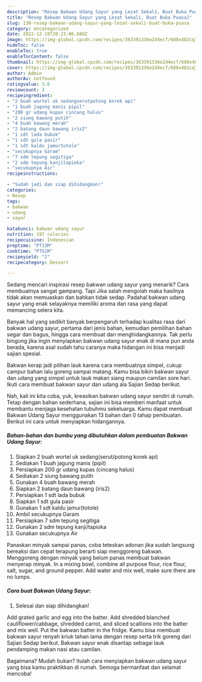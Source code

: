 ```yaml
---
description: "Resep Bakwan Udang Sayur yang Lezat Sekali, Buat Buka Puasa}"
title: "Resep Bakwan Udang Sayur yang Lezat Sekali, Buat Buka Puasa}"
slug: 130-resep-bakwan-udang-sayur-yang-lezat-sekali-buat-buka-puasa
category: Uncategorized
date: 2022-12-18T20:23:06.689Z
image: https://img-global.cpcdn.com/recipes/363391336e2d4ecf/680x482cq70/bakwan-udang-sayur-foto-resep-utama.jpg
hideToc: false
enableToc: true
enableTocContent: false
thumbnail: https://img-global.cpcdn.com/recipes/363391336e2d4ecf/680x482cq70/bakwan-udang-sayur-foto-resep-utama.jpg
cover: https://img-global.cpcdn.com/recipes/363391336e2d4ecf/680x482cq70/bakwan-udang-sayur-foto-resep-utama.jpg
author: Admin
authorAv: notfound
ratingvalue: 3.6
reviewcount: 3
recipeingredient:
- "2 buah wortel uk sedangserutpotong korek api"
- "1 buah jagung manis pipil"
- "200 gr udang kupas cincang halus"
- "2 siung bawang putih"
- "4 buah bawang merah"
- "2 batang daun bawang iris2"
- "1 sdt lada bubuk"
- "1 sdt gula pasir"
- "1 sdt kaldu jamurtotole"
- "secukupnya Garam"
- "7 sdm tepung segitiga"
- "2 sdm tepung kanjitapioka"
- "secukupnya Air"
recipeinstructions:

- "Sudah jadi dan siap dihidangkan!"
categories:
- Resep
tags:
- bakwan
- udang
- sayur

katakunci: bakwan udang sayur 
nutrition: 197 calories
recipecuisine: Indonesian
preptime: "PT13M"
cooktime: "PT51M"
recipeyield: "2"
recipecategory: Dessert

---
```



Sedang mencari inspirasi resep bakwan udang sayur yang menarik? Cara membuatnya sangat gampang. Tapi Jika salah mengolah maka hasilnya tidak akan memuaskan dan bahkan tidak sedap. Padahal bakwan udang sayur yang enak selayaknya memiliki aroma dan rasa yang dapat memancing selera kita.


Banyak hal yang sedikit banyak berpengaruh terhadap kualitas rasa dari bakwan udang sayur, pertama dari jenis bahan, kemudian pemilihan bahan segar dan bagus, hingga cara membuat dan menghidangkannya. Tak perlu bingung jika ingin menyiapkan bakwan udang sayur enak di mana pun anda berada, karena asal sudah tahu caranya maka hidangan ini bisa menjadi sajian spesial.

Bakwan kerap jadi pilihan lauk karena cara membuatnya simpel, cukup campur bahan lalu goreng sampai matang. Kamu bisa bikin bakwan sayur dan udang yang simpel untuk lauk makan siang maupun camilan sore hari. Ikuti cara membuat bakwan sayur dan udang ala Sajian Sedap berikut.


Nah, kali ini kita coba, yuk, kreasikan bakwan udang sayur sendiri di rumah. Tetap dengan bahan sederhana, sajian ini bisa memberi manfaat untuk membantu menjaga kesehatan tubuhmu sekeluarga. Kamu dapat membuat Bakwan Udang Sayur menggunakan 13 bahan dan 0 tahap pembuatan. Berikut ini cara untuk menyiapkan hidangannya.

<!--inarticleads1-->

##### Bahan-bahan dan bumbu yang dibutuhkan dalam pembuatan Bakwan Udang Sayur:

1. Siapkan 2 buah wortel uk sedang(serut/potong korek api)
1. Sediakan 1 buah jagung manis (pipil)
1. Persiapkan 200 gr udang kupas (cincang halus)
1. Sediakan 2 siung bawang putih
1. Gunakan 4 buah bawang merah
1. Siapkan 2 batang daun bawang (iris2)
1. Persiapkan 1 sdt lada bubuk
1. Siapkan 1 sdt gula pasir
1. Gunakan 1 sdt kaldu jamur(totole)
1. Ambil secukupnya Garam
1. Persiapkan 7 sdm tepung segitiga
1. Gunakan 2 sdm tepung kanji/tapioka
1. Gunakan secukupnya Air


Panaskan minyak sampai panas, coba teteskan adonan jika sudah langsung bereaksi dan cepat terapung berarti siap menggoreng bakwan. Menggoreng dengan minyak yang belum panas membuat bakwan menyerap minyak. In a mixing bowl, combine all purpose flour, rice flour, salt, sugar, and ground pepper. Add water and mix well, make sure there are no lumps. 

<!--inarticleads2-->

##### Cara buat Bakwan Udang Sayur:


1. Selesai dan siap dihidangkan!

Add grated garlic and egg into the batter. Add shredded blanched cauliflower/cabbage, shredded carrot, and sliced scallions into the batter and mix well. Put the bakwan batter in the fridge. Kamu bisa membuat bakwan sayur renyah kriuk tahan lama dengan resep serta trik goreng dari Sajian Sedap berikut. Bakwan sayur enak disantap sebagai lauk pendamping makan nasi atau camilan. 

Bagaimana? Mudah bukan? Itulah cara menyiapkan bakwan udang sayur yang bisa kamu praktikkan di rumah. Semoga bermanfaat dan selamat mencoba!
